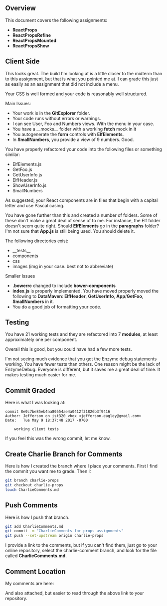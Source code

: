 ## Overview

This document covers the following assignments:

- **ReactProps**
- **ReactPropsRefine**
- **ReactPropsMounted**
- **ReactPropsShow**

## Client Side

This looks great. The build I'm looking at is a little closer to the midterm than to this assignment, but that is what you pointed me at. I can grade this just as easily as an assignment that did not include a menu.

Your CSS is well formed and your code is reasonably well structured.

Main Issues:

- Your work is in the **GitExplorer** folder.
- Your code runs without errors or warnings.
- I can see User, Foo and Numbers views. With the menu in your case.
- You have a \_\_mocks\_\_ folder with a working **fetch** mock in it
- You autogenerate the **form** controls with **ElfElements**.
- In **SmallNumbers**, you provide a view of 9 numbers. Good.

You have properly refactored your code into the following files or something similar:

- ElfElements.js
- GetFoo.js
- GetUserInfo.js
- ElfHeader.js
- ShowUserInfo.js
- SmallNumbers

As suggested, your React components are in files that begin with a capital letter and use Pascal casing.

You have gone further than this and created a number of folders. Some of these don't make a great deal of sense of to me. For instance, the Elf folder doesn't seem quite right. Should **ElfElements** go in the **paragraphs** folder? I'm not sure that **App.js** is still being used. You should delete it.

The following directories exist:

- \_\_tests\_\_
- components
- css
- images (img in your case. best not to abbreviate)

Smaller Issues

- **.bowerrc** changed to include **bower-components**
- **index.js** is properly implemented. You have moved properly moved the following to **DataMaven**: **ElfHeader**, **GetUserInfo**, **App**/**GetFoo**, **SmallNumbers** in it.
- You do a good job of formatting your code.

## Testing

You have 21 working tests and they are refactored into 7 **modules**, at least approximately one per component.

Overall this is good, but you could have had a few more tests.

I'm not seeing much evidence that you got the Enzyme debug statements working. You have fewer tests than others. One reason might be the lack of EnzymeDebug. Everyone is different, but it saves me a great deal of time. It makes testing much easier for me.

## Commit Graded

Here is what I was looking at:

```
commit 8e0c7be85eb4aa80554ae4a0412f31826b3f9416
Author: Jefferson on ist320 vbox <jefferson.eagley@gmail.com>
Date:   Tue May 9 18:37:48 2017 -0700

    working client tests
```

If you feel this was the wrong commit, let me know.

## Create Charlie Branch for Comments

Here is how I created the branch where I place your comments. First I find the commit you want me to grade. Then I:


```bash
git branch charlie-props
git checkout charlie-props
touch CharlieComments.md
```

## Push Comments

Here is how I push that branch.


```bash
git add CharlieComments.md
git commit -m "CharlieComments for props assignments"
git push --set-upstream origin charlie-props
```

I provide a link to the comments, but if you can't find them, just go to your online repository, select the charlie-comment branch, and look for the file called **CharlieComments.md**.

## Comment Location

My comments are here:



And also attached, but easier to read through the above link to your repository.
